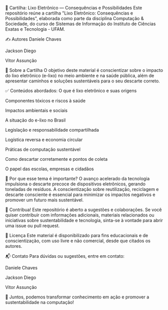 📘 Cartilha: Lixo Eletrônico — Consequências e Possibilidades
Este repositório reúne a cartilha "Lixo Eletrônico: Consequências e Possibilidades", elaborada como parte da disciplina Computação & Sociedade, do curso de Sistemas de Informação do Instituto de Ciências Exatas e Tecnologia - UFAM.

✍️ Autores
Daniele Chaves

Jackson Diego

Vitor Assunção

📖 Sobre a Cartilha
O objetivo deste material é conscientizar sobre o impacto do lixo eletrônico (e-lixo) no meio ambiente e na saúde pública, além de apresentar caminhos e soluções sustentáveis para o seu descarte correto.

✅ Conteúdos abordados:
O que é lixo eletrônico e suas origens

Componentes tóxicos e riscos à saúde

Impactos ambientais e sociais

A situação do e-lixo no Brasil

Legislação e responsabilidade compartilhada

Logística reversa e economia circular

Práticas de computação sustentável

Como descartar corretamente e pontos de coleta

O papel das escolas, empresas e cidadãos

🌱 Por que esse tema é importante?
O avanço acelerado da tecnologia impulsiona o descarte precoce de dispositivos eletrônicos, gerando toneladas de resíduos. A conscientização sobre reutilização, reciclagem e descarte consciente é essencial para minimizar os impactos negativos e promover um futuro mais sustentável.

🤝 Contribua!
Este repositório é aberto a sugestões e colaborações. Se você quiser contribuir com informações adicionais, materiais relacionados ou iniciativas sobre sustentabilidade e tecnologia, sinta-se à vontade para abrir uma issue ou pull request.

📄 Licença
Este material é disponibilizado para fins educacionais e de conscientização, com uso livre e não comercial, desde que citados os autores.

📬 Contato
Para dúvidas ou sugestões, entre em contato:

Daniele Chaves

Jackson Diego

Vitor Assunção

🚀 Juntos, podemos transformar conhecimento em ação e promover a sustentabilidade na computação!
